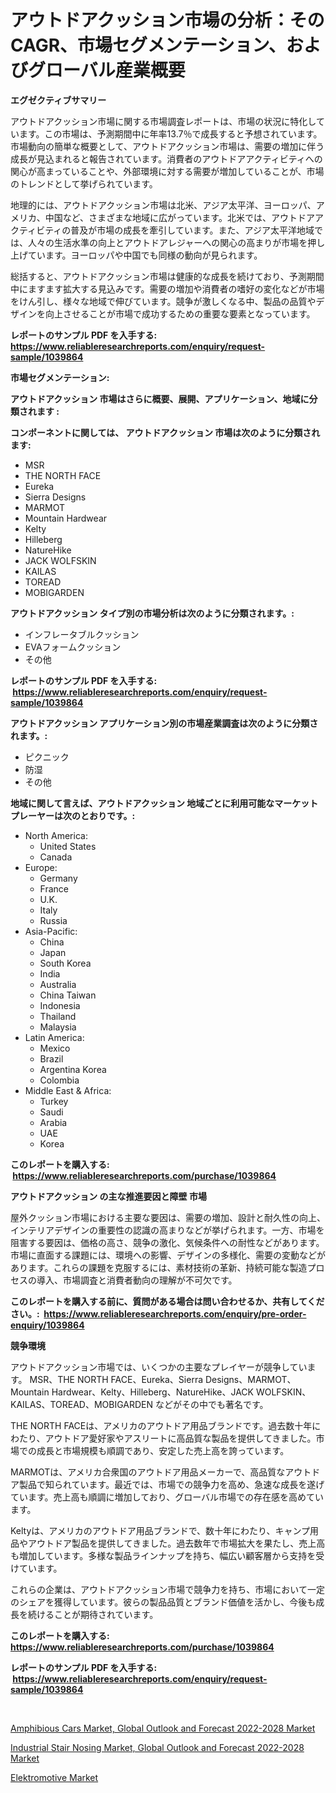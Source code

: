 <p><h1>アウトドアクッション市場の分析：そのCAGR、市場セグメンテーション、およびグローバル産業概要</h1></p><p><strong>エグゼクティブサマリー</strong></p>
<p><p>アウトドアクッション市場に関する市場調査レポートは、市場の状況に特化しています。この市場は、予測期間中に年率13.7％で成長すると予想されています。市場動向の簡単な概要として、アウトドアクッション市場は、需要の増加に伴う成長が見込まれると報告されています。消費者のアウトドアアクティビティへの関心が高まっていることや、外部環境に対する需要が増加していることが、市場のトレンドとして挙げられています。</p><p>地理的には、アウトドアクッション市場は北米、アジア太平洋、ヨーロッパ、アメリカ、中国など、さまざまな地域に広がっています。北米では、アウトドアアクティビティの普及が市場の成長を牽引しています。また、アジア太平洋地域では、人々の生活水準の向上とアウトドアレジャーへの関心の高まりが市場を押し上げています。ヨーロッパや中国でも同様の動向が見られます。</p><p>総括すると、アウトドアクッション市場は健康的な成長を続けており、予測期間中にますます拡大する見込みです。需要の増加や消費者の嗜好の変化などが市場をけん引し、様々な地域で伸びています。競争が激しくなる中、製品の品質やデザインを向上させることが市場で成功するための重要な要素となっています。</p></p>
<p><strong>レポートのサンプル PDF を入手する: <a href="https://www.reliableresearchreports.com/enquiry/request-sample/1039864">https://www.reliableresearchreports.com/enquiry/request-sample/1039864</a></strong></p>
<p><strong>市場セグメンテーション:</strong></p>
<p><strong> アウトドアクッション 市場はさらに概要、展開、アプリケーション、地域に分類されます :</strong></p>
<p><strong>コンポーネントに関しては、 アウトドアクッション 市場は次のように分類されます: &nbsp;</strong></p>
<p><ul><li>MSR</li><li>THE NORTH FACE</li><li>Eureka</li><li>Sierra Designs</li><li>MARMOT</li><li>Mountain Hardwear</li><li>Kelty</li><li>Hilleberg</li><li>NatureHike</li><li>JACK WOLFSKIN</li><li>KAILAS</li><li>TOREAD</li><li>MOBIGARDEN</li></ul></p>
<p><strong> アウトドアクッション タイプ別の市場分析は次のように分類されます。:</strong></p>
<p><ul><li>インフレータブルクッション</li><li>EVAフォームクッション</li><li>その他</li></ul></p>
<p><strong>レポートのサンプル PDF を入手する: &nbsp;<a href="https://www.reliableresearchreports.com/enquiry/request-sample/1039864">https://www.reliableresearchreports.com/enquiry/request-sample/1039864</a></strong></p>
<p><strong> アウトドアクッション アプリケーション別の市場産業調査は次のように分類されます。:</strong></p>
<p><ul><li>ピクニック</li><li>防湿</li><li>その他</li></ul></p>
<p><strong>地域に関して言えば、アウトドアクッション 地域ごとに利用可能なマーケットプレーヤーは次のとおりです。:</strong></p>
<p><ul>
    <li>
        North America:
        <ul>
            <li>United States</li>
            <li>Canada</li>
        </ul>
    </li>
    <li>
        Europe:
        <ul>
            <li>Germany</li>
            <li>France</li>
            <li>U.K.</li>
            <li>Italy</li>
            <li>Russia</li>
        </ul>
    </li>
    <li>
        Asia-Pacific:
        <ul>
            <li>China</li>
            <li>Japan</li>
            <li>South Korea</li>
            <li>India</li>
            <li>Australia</li>
            <li>China Taiwan</li>
            <li>Indonesia</li>
            <li>Thailand</li>
            <li>Malaysia</li>
        </ul>
    </li>
    <li>
        Latin America:
        <ul>
            <li>Mexico</li>
            <li>Brazil</li>
            <li>Argentina Korea</li>
            <li>Colombia</li>
        </ul>
    </li>
    <li>
        Middle East & Africa:
        <ul>
            <li>Turkey</li>
            <li>Saudi</li>
            <li>Arabia</li>
            <li>UAE</li>
            <li>Korea</li>
        </ul>
    </li>
    </ul></p>
<p><strong>このレポートを購入する: &nbsp;<a href="https://www.reliableresearchreports.com/purchase/1039864">https://www.reliableresearchreports.com/purchase/1039864</a></strong></p>
<p><strong>アウトドアクッション の主な推進要因と障壁 市場</strong></p>
<p><p>屋外クッション市場における主要な要因は、需要の増加、設計と耐久性の向上、インテリアデザインの重要性の認識の高まりなどが挙げられます。一方、市場を阻害する要因は、価格の高さ、競争の激化、気候条件への耐性などがあります。市場に直面する課題には、環境への影響、デザインの多様化、需要の変動などがあります。これらの課題を克服するには、素材技術の革新、持続可能な製造プロセスの導入、市場調査と消費者動向の理解が不可欠です。</p></p>
<p><strong>このレポートを購入する前に、質問がある場合は問い合わせるか、共有してください。:&nbsp; <a href="https://www.reliableresearchreports.com/enquiry/pre-order-enquiry/1039864">https://www.reliableresearchreports.com/enquiry/pre-order-enquiry/1039864</a></strong></p>
<p><strong>競争環境</strong></p>
<p><p>アウトドアクッション市場では、いくつかの主要なプレイヤーが競争しています。 MSR、THE NORTH FACE、Eureka、Sierra Designs、MARMOT、Mountain Hardwear、Kelty、Hilleberg、NatureHike、JACK WOLFSKIN、KAILAS、TOREAD、MOBIGARDEN などがその中でも著名です。</p><p>THE NORTH FACEは、アメリカのアウトドア用品ブランドです。過去数十年にわたり、アウトドア愛好家やアスリートに高品質な製品を提供してきました。市場での成長と市場規模も順調であり、安定した売上高を誇っています。</p><p>MARMOTは、アメリカ合衆国のアウトドア用品メーカーで、高品質なアウトドア製品で知られています。最近では、市場での競争力を高め、急速な成長を遂げています。売上高も順調に増加しており、グローバル市場での存在感を高めています。</p><p>Keltyは、アメリカのアウトドア用品ブランドで、数十年にわたり、キャンプ用品やアウトドア製品を提供してきました。過去数年で市場拡大を果たし、売上高も増加しています。多様な製品ラインナップを持ち、幅広い顧客層から支持を受けています。</p><p>これらの企業は、アウトドアクッション市場で競争力を持ち、市場において一定のシェアを獲得しています。彼らの製品品質とブランド価値を活かし、今後も成長を続けることが期待されています。</p></p>
<p><strong>このレポートを購入する: &nbsp; <a href="https://www.reliableresearchreports.com/purchase/1039864">https://www.reliableresearchreports.com/purchase/1039864</a></strong></p>
<p><strong>レポートのサンプル PDF を入手する: &nbsp;<a href="https://www.reliableresearchreports.com/enquiry/request-sample/1039864">https://www.reliableresearchreports.com/enquiry/request-sample/1039864</a></strong><strong></strong></p>
<p>&nbsp;</p>
<p><p><a href="https://view.publitas.com/reportprime-1/amphibious-cars-market-global-outlook-and-forecast-2022-2028-market-research-report-provides-thorough-industry-overview-which-offers-an-in-depth-analysis-of-product-trends-and-new-market-divisions/">Amphibious Cars Market, Global Outlook and Forecast 2022-2028 Market</a></p><p><a href="https://view.publitas.com/reportprime-1/industrial-stair-nosing-market-global-outlook-and-forecast-2022-2028-market-research-report-forecasted-for-period-from-2023-2030-by-market-type-market-application-and-region/">Industrial Stair Nosing Market, Global Outlook and Forecast 2022-2028 Market</a></p><p><a href="https://github.com/Glendatilghmankmgz0rbhwpy/Market-Research-Report-List-1/blob/main/elektromotive-market.md">Elektromotive Market</a></p></p>